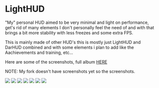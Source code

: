 # LightHUD

"My" personal HUD aimed to be very minimal and light on performance, get's rid of many elements I don't personally feel the need of and with that brings a bit more stability with less freezes and some extra FPS.

This is mainly made of other HUD's this is mostly just LightHUD and DarHUD combined and with some elements i plan to add like the Aachievements and training, etc...

Here are some of the screenshots, full album [HERE](../screenshots/showcase.md) 

NOTE: My fork doesn't have screenshots yet so the screenshots.

![](../screenshots/01_Main_Menu.jpg?raw=true)
![](../screenshots/09_Team_Selection.jpg?raw=true)
![](../screenshots/10_Class_Selection.jpg?raw=true)
![](../screenshots/14_Health_Buff_Normal.jpg?raw=true)
![](../screenshots/15_Health_Buff_Surface.jpg?raw=true)
![](../screenshots/16_Health_Buff_TF2.png?raw=true)
![](../screenshots/27_Scoreboard.jpg?raw=true)
